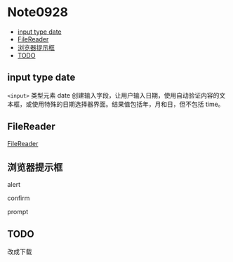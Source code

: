 # Note0928


<!-- MarkdownTOC -->

- [input type date](#input-type-date)
- [FileReader](#filereader)
- [浏览器提示框](#浏览器提示框)
- [TODO](#todo)

<!-- /MarkdownTOC -->

## input type date

`<input>` 类型元素 date 创建输入字段，让用户输入日期，使用自动验证内容的文本框，或使用特殊的日期选择器界面。结果值包括年，月和日，但不包括 time。


## FileReader

[FileReader](https://developer.mozilla.org/en-US/docs/Web/API/FileReader)


## 浏览器提示框

alert

confirm

prompt

## TODO

改成下载